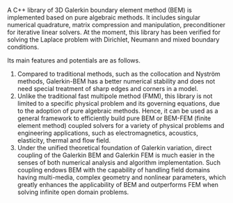 A C++ library of 3D Galerkin boundary element method (BEM) is implemented based on pure algebraic methods. It includes singular numerical quadrature, matrix compression and manipulation, preconditioner for iterative linear solvers. At the moment, this library has been verified for solving the Laplace problem with Dirichlet, Neumann and mixed boundary conditions.

Its main features and potentials are as follows.

1.  Compared to traditional methods, such as the collocation and Nyström methods, Galerkin-BEM has a better numerical stability and does not need special treatment of sharp edges and corners in a model.
2.  Unlike the traditional fast multipole method (FMM), this library is not limited to a specific physical problem and its governing equations, due to the adoption of pure algebraic methods. Hence, it can be used as a general framework to efficiently build pure BEM or BEM-FEM (finite element method) coupled solvers for a variety of physical problems and engineering applications, such as electromagnetics, acoustics, elasticity, thermal and flow field.
3.  Under the unified theoretical foundation of Galerkin variation, direct coupling of the Galerkin BEM and Galerkin FEM is much easier in the senses of both numerical analysis and algorithm implementation. Such coupling endows BEM with the capability of handling field domains having multi-media, complex geometry and nonlinear parameters, which greatly enhances the applicability of BEM and outperforms FEM when solving infinite open domain problems.

